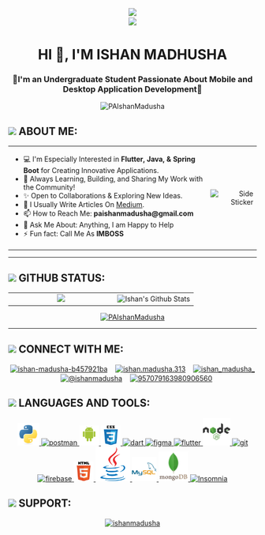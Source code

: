 <div align="center">
  <picture>
    <img src="https://github.com/user-attachments/assets/0778bc8b-2808-4c94-813e-017b8b952ea9">
  </picture>
</div>

<div align="center">
  <picture>
    <img src="https://github.com/user-attachments/assets/6e08d96c-d3aa-4e44-b6b8-a24c2925af33" width="210px">
  </picture>
</div>

<h1 align="center">HI 👋, I'M ISHAN MADHUSHA</h1>
<h3 align="center">📝I'm an Undergraduate Student Passionate About Mobile and Desktop Application Development📝</h3>

<p align="center"> <img src="https://komarev.com/ghpvc/?username=PAIshanMadusha&label=Profile%20views&color=0e75b6&style=flat" alt="PAIshanMadusha" /> </p>

<h2><picture><img src = "https://github.com/user-attachments/assets/bba6086c-5177-4cee-9b05-83ce59f196f2" width = 50px></picture> ABOUT ME:</h2>
<table width="100%" align="center">
  <tr>
    <td width="80%" valign="top">
      <ul>
        <li>💻 I'm Especially Interested in <strong>Flutter, Java, & Spring Boot</strong> for Creating Innovative Applications.</li>
        <li>📱 Always Learning, Building, and Sharing My Work with the Community!</li>
        <li>✨ Open to Collaborations & Exploring New Ideas.</li>
        <li>📝 I Usually Write Articles On <a href="https://medium.com/@ishanmadusha">Medium</a>.</li>
        <li>📫 How to Reach Me: <strong>paishanmadusha@gmail.com</strong></li>
        <li>💬 Ask Me About: Anything, I am Happy to Help</li>
        <li>⚡ Fun fact: Call Me As <strong>IMBOSS</strong></li>
      </ul>
    </td>
    <td width="20%" align="right">
      <img src="https://media.giphy.com/media/TEnXkcsHrP4YedChhA/giphy.gif" width="200" height="200" alt="Side Sticker">
    </td>
  </tr>
</table>

---

<h2><picture><img src = "https://github.com/user-attachments/assets/11ad53ff-be77-42d6-8b7c-08d121ec3c8f" width = 50px></picture> GITHUB STATUS:</h2>
<table width="100%" align="center">
  <tr>
    <td width="57%" align="center">
            <img src="https://github-readme-stats-eight-theta.vercel.app/api?username=PAIshanMadusha&show_icons=true&theme=algolia&include_all_commits=true&count_private=true" />
    </td>
    <td width="43%" align="center">
      <img src="https://github-readme-stats-eight-theta.vercel.app/api/top-langs/?username=PAIshanMadusha&layout=compact&langs_count=8&theme=algolia" alt="Ishan's Github Stats" />
    </td>
  </tr>
</table>

<p align="center">
  <a href="https://github.com/ryo-ma/github-profile-trophy">  <img src="https://github-profile-trophy.vercel.app/?username=PAIshanMadusha" alt="PAIshanMadusha" />
  </a>
</p>

---

<h2><picture><img src = "https://github.com/user-attachments/assets/542c02da-dc95-44ca-a4f4-bd730b97f066" width = 50px></picture> CONNECT WITH ME:</h2>
<p align="center">
<a href="https://linkedin.com/in/ishan-madusha-b457921ba" target="blank"><img align="center" src="https://raw.githubusercontent.com/rahuldkjain/github-profile-readme-generator/master/src/images/icons/Social/linked-in-alt.svg" alt="ishan-madusha-b457921ba" height="70" width="70" /></a>&nbsp;&nbsp;&nbsp;
<a href="https://fb.com/ishan.madusha.313" target="blank"><img align="center" src="https://raw.githubusercontent.com/rahuldkjain/github-profile-readme-generator/master/src/images/icons/Social/facebook.svg" alt="ishan.madusha.313" height="50" width="50" /></a>&nbsp;&nbsp;&nbsp;
<a href="https://instagram.com/ishan_madusha_" target="blank"><img align="center" src="https://raw.githubusercontent.com/rahuldkjain/github-profile-readme-generator/master/src/images/icons/Social/instagram.svg" alt="ishan_madusha_" height="50" width="50" /></a>&nbsp;&nbsp;&nbsp;
<a href="https://medium.com/@ishanmadusha" target="blank"><img align="center" src="https://raw.githubusercontent.com/rahuldkjain/github-profile-readme-generator/master/src/images/icons/Social/medium.svg" alt="@ishanmadusha" height="70" width="70" /></a>&nbsp;&nbsp;&nbsp;
<a href="https://discord.gg/957079163980906560" target="blank"><img align="center" src="https://raw.githubusercontent.com/rahuldkjain/github-profile-readme-generator/master/src/images/icons/Social/discord.svg" alt="957079163980906560" height="50" width="50" /></a>
</p>

<h2><picture><img src = "https://github.com/user-attachments/assets/d51ab2c7-1d61-438d-a8e0-c2c65684d907" width = 50px></picture> LANGUAGES AND TOOLS:</h2>
<p align="center"><a href="https://www.python.org" target="_blank" rel="noreferrer"> <img src="https://raw.githubusercontent.com/devicons/devicon/master/icons/python/python-original.svg" alt="python" width="45" height="45"/> </a> <a href="https://postman.com" target="_blank" rel="noreferrer"> <img src="https://www.vectorlogo.zone/logos/getpostman/getpostman-icon.svg" alt="postman" width="55" height="55"/> </a> <a href="https://developer.android.com" target="_blank" rel="noreferrer"> <img src="https://raw.githubusercontent.com/devicons/devicon/master/icons/android/android-original-wordmark.svg" alt="android" width="40" height="40"/> </a> <a href="https://www.w3schools.com/css/" target="_blank" rel="noreferrer"> <img src="https://raw.githubusercontent.com/devicons/devicon/master/icons/css3/css3-original-wordmark.svg" alt="css3" width="40" height="40"/> </a> <a href="https://dart.dev" target="_blank" rel="noreferrer"> <img src="https://www.vectorlogo.zone/logos/dartlang/dartlang-icon.svg" alt="dart" width="65" height="65"/> </a> <a href="https://www.figma.com/" target="_blank" rel="noreferrer"> <img src="https://www.vectorlogo.zone/logos/figma/figma-icon.svg" alt="figma" width="40" height="40"/> </a> <a href="https://flutter.dev" target="_blank" rel="noreferrer"> <img src="https://www.vectorlogo.zone/logos/flutterio/flutterio-icon.svg" alt="flutter" width="65" height="65"/> </a><a href="https://nodejs.org" target="_blank" rel="noreferrer"> <img src="https://raw.githubusercontent.com/devicons/devicon/master/icons/nodejs/nodejs-original-wordmark.svg" alt="nodejs" width="55" height="55"/> </a> <a href="https://git-scm.com/" target="_blank" rel="noreferrer"> <img src="https://www.vectorlogo.zone/logos/git-scm/git-scm-icon.svg" alt="git" width="40" height="40"/> </a> <a href="https://firebase.google.com/" target="_blank" rel="noreferrer"> <img src="https://www.vectorlogo.zone/logos/firebase/firebase-icon.svg" alt="firebase" width="55" height="55"/> </a> <a href="https://www.w3.org/html/" target="_blank" rel="noreferrer"> <img src="https://raw.githubusercontent.com/devicons/devicon/master/icons/html5/html5-original-wordmark.svg" alt="html5" width="40" height="40"/> </a> <a href="https://www.java.com" target="_blank" rel="noreferrer"> <img src="https://raw.githubusercontent.com/devicons/devicon/master/icons/java/java-original.svg" alt="java" width="70" height="70"/> </a> <a href="https://www.mysql.com/" target="_blank" rel="noreferrer"> <img src="https://raw.githubusercontent.com/devicons/devicon/master/icons/mysql/mysql-original-wordmark.svg" alt="mysql" width="50" height="50"/> </a><a href="https://www.mongodb.com/" target="_blank" rel="noreferrer"> <img src="https://raw.githubusercontent.com/devicons/devicon/master/icons/mongodb/mongodb-original-wordmark.svg" alt="mongodb" width="60" height="60"/> </a> <a href="https://insomnia.rest" target="_blank" rel="noreferrer"><img src="https://github.com/user-attachments/assets/3378d7ea-ab81-488c-bbea-3b3c4d62b019" alt="Insomnia" width="40" height="40"/></a> </p>

<h2><picture><img src = "https://github.com/user-attachments/assets/c29e955b-09c1-4f26-98a6-f0343c6bc882" width = 50px></picture> SUPPORT:</h2>
<p align="center"> <a href="https://www.buymeacoffee.com/ishanmadusha"> <img align="center" src="https://cdn.buymeacoffee.com/buttons/v2/default-yellow.png" height="50" width="210" alt="ishanmadusha" /></a></p><br>
